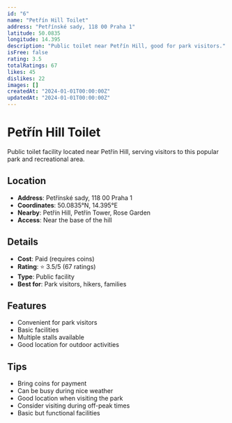 ```yaml
---
id: "6"
name: "Petřín Hill Toilet"
address: "Petřínské sady, 118 00 Praha 1"
latitude: 50.0835
longitude: 14.395
description: "Public toilet near Petřín Hill, good for park visitors."
isFree: false
rating: 3.5
totalRatings: 67
likes: 45
dislikes: 22
images: []
createdAt: "2024-01-01T00:00:00Z"
updatedAt: "2024-01-01T00:00:00Z"
---
```


# Petřín Hill Toilet

Public toilet facility located near Petřín Hill, serving visitors to this popular park and recreational area.

## Location

- **Address**: Petřínské sady, 118 00 Praha 1
- **Coordinates**: 50.0835°N, 14.395°E
- **Nearby**: Petřín Hill, Petřín Tower, Rose Garden
- **Access**: Near the base of the hill

## Details

- **Cost**: Paid (requires coins)
- **Rating**: ⭐ 3.5/5 (67 ratings)
- **Type**: Public facility
- **Best for**: Park visitors, hikers, families

## Features

- Convenient for park visitors
- Basic facilities
- Multiple stalls available
- Good location for outdoor activities

## Tips

- Bring coins for payment
- Can be busy during nice weather
- Good location when visiting the park
- Consider visiting during off-peak times
- Basic but functional facilities
